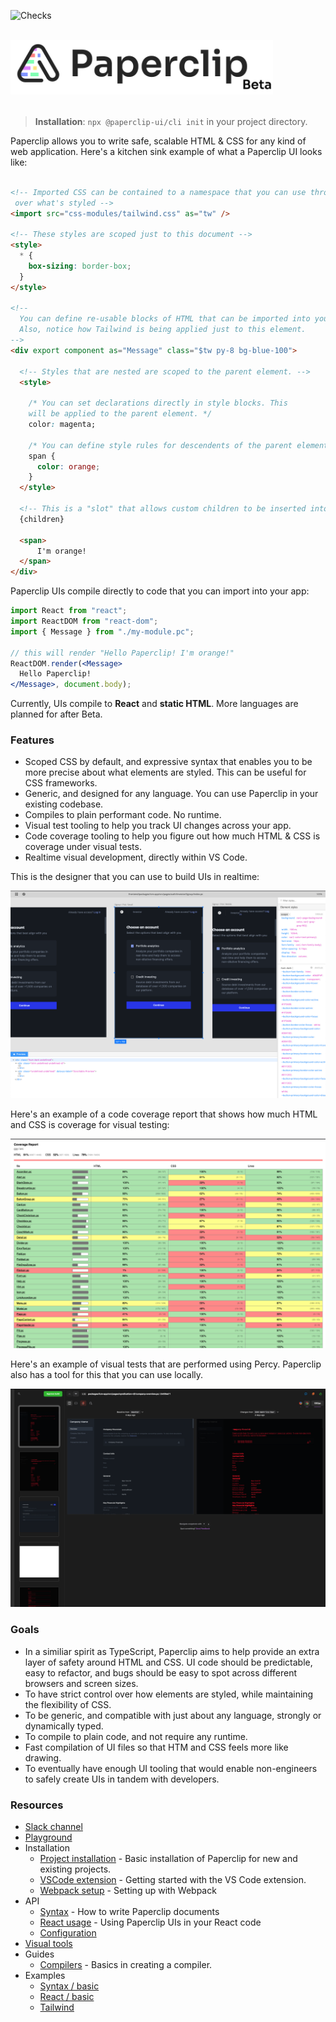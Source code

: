 ![Checks](https://github.com/paperclipui/paperclip/workflows/Checks/badge.svg?branch=master)

<br />

<div style="text-align: left; margin-bottom: 32px;">
  <img src="assets/logo-outline-5-beta.png" width="420">
</div>

> **Installation**: `npx @paperclip-ui/cli init` in your project directory.


Paperclip allows you to write safe, scalable HTML & CSS for any kind of web application. Here's a kitchen sink example of what a Paperclip UI looks like:

```html

<!-- Imported CSS can be contained to a namespace that you can use throughout the document to have complete control
 over what's styled -->
<import src="css-modules/tailwind.css" as="tw" />

<!-- These styles are scoped just to this document -->
<style>
  * {
    box-sizing: border-box;
  }
</style>

<!--  
  You can define re-usable blocks of HTML that can be imported into your application code.
  Also, notice how Tailwind is being applied just to this element.
-->
<div export component as="Message" class="$tw py-8 bg-blue-100">

  <!-- Styles that are nested are scoped to the parent element. -->
  <style>

    /* You can set declarations directly in style blocks. This
    will be applied to the parent element. */
    color: magenta;

    /* You can define style rules for descendents of the parent element. */
    span {
      color: orange;
    }
  </style>

  <!-- This is a "slot" that allows custom children to be inserted into primitive components. -->
  {children}

  <span>
      I'm orange!
  </span>
</div>
```

Paperclip UIs compile directly to code that you can import into your app:

```jsx
import React from "react";
import ReactDOM from "react-dom";
import { Message } from "./my-module.pc";

// this will render "Hello Paperclip! I'm orange!"
ReactDOM.render(<Message>
  Hello Paperclip!
</Message>, document.body);
```

Currently, UIs compile to **React** and **static HTML**. More languages are planned for after Beta. 


### Features

- Scoped CSS by default, and expressive syntax that enables you to be more precise about what elements are styled. This can be useful for CSS frameworks.
- Generic, and designed for any language. You can use Paperclip in your existing codebase.
- Compiles to plain performant code. No runtime.
- Visual test tooling to help you track UI changes across your app.
- Code coverage tooling to help you figure out how much HTML & CSS is coverage under visual tests.
- Realtime visual development, directly within VS Code. 

This is the designer that you can use to build UIs in realtime:

![alt visual editor](./assets/designer-screenshot.png)

Here's an example of a code coverage report that shows how much HTML and CSS is coverage for visual testing:

![alt coverage report](./assets/coverage-report.png)

Here's an example of visual tests that are performed using Percy. Paperclip also has a tool for this that you can use locally. 

![alt coverage report](./assets/percy-screenshot.png)


### Goals

- In a similiar spirit as TypeScript, Paperclip aims to help provide an extra layer of safety around HTML and CSS. UI code should be predictable, easy to refactor, and bugs should be easy to spot across different browsers and screen sizes.
- To have strict control over how elements are styled, while maintaining the flexibility of CSS. 
- To be generic, and compatible with just about any language, strongly or dynamically typed. 
- To compile to plain code, and not require any runtime. 
- Fast compilation of UI files so that HTM and CSS feels more like drawing. 
- To eventually have enough UI tooling that would enable non-engineers to safely create UIs in tandem with developers.

<!-- ### Non-goals

- Logic. This is already a very well solved problem. Paperclip only covers what's necessary to integrate with an existing codebase.
- Pre-processors. Though this may be possible in the long term, Paperclip won't have pre-processors that would enable you to  -->


### Resources

- [Slack channel](https://join.slack.com/t/paperclipglobal/shared_invite/zt-o6bbeo6d-2zdyFdR5je8PjCp6buF_Gg)
- [Playground](https://paperclip.dev/repl/)
- Installation
  - [Project installation](https://paperclip.dev/docs/installation) - Basic installation of Paperclip for new and existing projects.
  - [VSCode extension](https://paperclip.dev/docs/guide-vscode) - Getting started with the VS Code extension.
  - [Webpack setup](https://paperclip.dev/docs/getting-started-webpack) - Setting up with Webpack
- API
  - [Syntax](https://paperclip.dev/docs/usage-syntax) - How to write Paperclip documents
  - [React usage](https://paperclip.dev/docs/usage-react) - Using Paperclip UIs in your React code
  - [Configuration](https://paperclip.dev/docs/configure-paperclip)
- [Visual tools](https://paperclip.dev/docs/visual-tooling)
- Guides
  - [Compilers](https://paperclip.dev/docs/guide-compilers/) - Basics in creating a compiler.
- Examples
  - [Syntax / basic](./examples/syntax-basic)
  - [React / basic](./examples/react-basic)
  - [Tailwind](./examples/React-basic)

<!-- 

## Sponsors

![index](https://user-images.githubusercontent.com/757408/105444620-254d8d80-5ca9-11eb-97c8-9c0fd66408d4.png)

 -->
